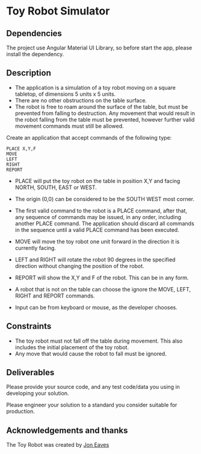 Toy Robot Simulator
===================

Dependencies
------------

The project use Angular Material UI Library, so before start the app, please install the dependency.

Description
-----------

- The application is a simulation of a toy robot moving on a square tabletop,
  of dimensions 5 units x 5 units.
- There are no other obstructions on the table surface.
- The robot is free to roam around the surface of the table, but must be
  prevented from falling to destruction. Any movement that would result in the
  robot falling from the table must be prevented, however further valid
  movement commands must still be allowed.

Create an application that accept commands of the following type:

    PLACE X,Y,F
    MOVE
    LEFT
    RIGHT
    REPORT

- PLACE will put the toy robot on the table in position X,Y and facing NORTH,
  SOUTH, EAST or WEST.
- The origin (0,0) can be considered to be the SOUTH WEST most corner.
- The first valid command to the robot is a PLACE command, after that, any
  sequence of commands may be issued, in any order, including another PLACE
  command. The application should discard all commands in the sequence until
  a valid PLACE command has been executed.
- MOVE will move the toy robot one unit forward in the direction it is
  currently facing.
- LEFT and RIGHT will rotate the robot 90 degrees in the specified direction
  without changing the position of the robot.
- REPORT will show the X,Y and F of the robot. This can be in any form.

- A robot that is not on the table can choose the ignore the MOVE, LEFT, RIGHT
  and REPORT commands.
- Input can be from keyboard or mouse, as the developer chooses.

Constraints
-----------

- The toy robot must not fall off the table during movement. This also
  includes the initial placement of the toy robot.
- Any move that would cause the robot to fall must be ignored.

Deliverables
------------

Please provide your source code, and any test code/data you using in
developing your solution.

Please engineer your solution to a standard you consider suitable for
production.

## Acknowledgements and thanks

The Toy Robot was created by [Jon Eaves](https://twitter.com/joneaves)
